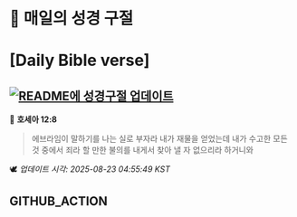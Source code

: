 # 🙏 매일의 성경 구절
# [Daily Bible verse]
## [![README에 성경구절 업데이트](https://github.com/DONGSUKA/first_test/actions/workflows/update-readme-bible.yml/badge.svg)](https://github.com/DONGSUKA/first_test/actions/workflows/update-readme-bible.yml)
<!-- START_BIBLE_VERSE -->
📖 **호세아 12:8**
> 에브라임이 말하기를 나는 실로 부자라 내가 재물을 얻었는데 내가 수고한 모든 것 중에서 죄라 할 만한 불의를 내게서 찾아 낼 자 없으리라 하거니와

🕊️ _업데이트 시각: 2025-08-23 04:55:49 KST_
  <!-- END_BIBLE_VERSE -->
## GITHUB_ACTION
